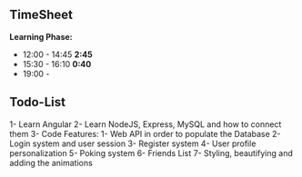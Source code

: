 ## TimeSheet
**Learning Phase:**
* 12:00 - 14:45 **2:45**
* 15:30 - 16:10 **0:40**
* 19:00 - 

## Todo-List

1- Learn Angular
2- Learn NodeJS, Express, MySQL and how to connect them
3- Code
  Features:
  1- Web API in order to populate the Database
  2- Login system and user session
  3- Register system
  4- User profile personalization
  5- Poking system
  6- Friends List
  7- Styling, beautifying and adding the animations

